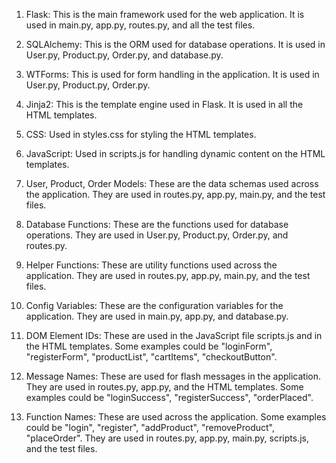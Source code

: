 1. Flask: This is the main framework used for the web application. It is used in main.py, app.py, routes.py, and all the test files.

2. SQLAlchemy: This is the ORM used for database operations. It is used in User.py, Product.py, Order.py, and database.py.

3. WTForms: This is used for form handling in the application. It is used in User.py, Product.py, Order.py.

4. Jinja2: This is the template engine used in Flask. It is used in all the HTML templates.

5. CSS: Used in styles.css for styling the HTML templates.

6. JavaScript: Used in scripts.js for handling dynamic content on the HTML templates.

7. User, Product, Order Models: These are the data schemas used across the application. They are used in routes.py, app.py, main.py, and the test files.

8. Database Functions: These are the functions used for database operations. They are used in User.py, Product.py, Order.py, and routes.py.

9. Helper Functions: These are utility functions used across the application. They are used in routes.py, app.py, main.py, and the test files.

10. Config Variables: These are the configuration variables for the application. They are used in main.py, app.py, and database.py.

11. DOM Element IDs: These are used in the JavaScript file scripts.js and in the HTML templates. Some examples could be "loginForm", "registerForm", "productList", "cartItems", "checkoutButton".

12. Message Names: These are used for flash messages in the application. They are used in routes.py, app.py, and the HTML templates. Some examples could be "loginSuccess", "registerSuccess", "orderPlaced".

13. Function Names: These are used across the application. Some examples could be "login", "register", "addProduct", "removeProduct", "placeOrder". They are used in routes.py, app.py, main.py, scripts.js, and the test files.